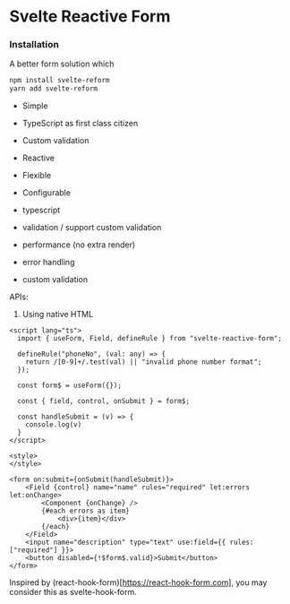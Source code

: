# Svelte Reactive Form


### Installation
A better form solution which 
```bash
npm install svelte-reform
yarn add svelte-reform
```

- Simple
- TypeScript as first class citizen
- Custom validation
- Reactive 
- Flexible
- Configurable


- typescript
- validation / support custom validation
- performance (no extra render)
- error handling
- custom validation

APIs:
1. Using native HTML
```svelte
<script lang="ts">
  import { useForm, Field, defineRule } from "svelte-reactive-form";

  defineRule("phoneNo", (val: any) => {
    return /[0-9]+/.test(val) || "invalid phone number format";
  });

  const form$ = useForm({});

  const { field, control, onSubmit } = form$;

  const handleSubmit = (v) => {
    console.log(v)
  }
</script>

<style>
</style>

<form on:submit={onSubmit(handleSubmit)}>
    <Field {control} name="name" rules="required" let:errors let:onChange>
        <Component {onChange} />
        {#each errors as item}
            <div>{item}</div>
        {/each}
    </Field>
    <input name="description" type="text" use:field={{ rules: ["required"] }}>
    <button disabled={!$form$.valid}>Submit</button>
</form>
```

Inspired by (react-hook-form)[https://react-hook-form.com], you may consider this as svelte-hook-form.

